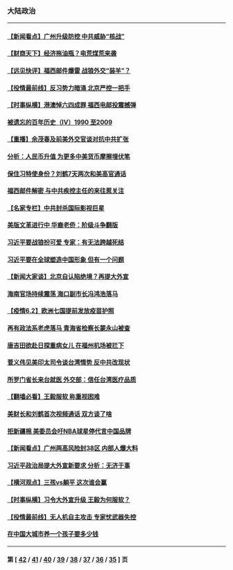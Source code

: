 ### 大陆政治
---
#### [【新闻看点】广州升级防控 中共威胁“核战”](../../pages/ncid277/n12994576.md) 
#### [【财商天下】经济拖油瓶？电荒煤荒来袭](../../pages/ncid277/n12994103.md) 
#### [【远见快评】福西邮件爆雷 战狼外交“装羊”？](../../pages/ncid277/n12994597.md) 
#### [【役情最前线】反习势力暗涌 北京严控一把手](../../pages/ncid277/n12994195.md) 
#### [【时事纵横】港澳悼六四成罪 福西电邮投震撼弹](../../pages/ncid277/n12994585.md) 
#### [被遗忘的百年历史（IV）1990 至2009](../../pages/ncid277/n12992021.md) 
#### [【重播】余茂春及前美外交官谈对抗中共扩张](../../pages/ncid277/n12994418.md) 
#### [分析：人民币升值 为更多中美货币摩擦埋伏笔](../../pages/ncid277/n12994341.md) 
#### [保住习特使身份？刘鹤7天两次和美高官通话](../../pages/ncid277/n12994253.md) 
#### [福西邮件解密 与中共疾控主任的来往惹关注](../../pages/ncid277/n12994234.md) 
#### [【名家专栏】中共封杀国际影视巨星](../../pages/ncid277/n12993727.md) 
#### [美版文革进行中 华裔老侨：阶级斗争翻版](../../pages/ncid277/n12992726.md) 
#### [习近平要战狼扮可爱 专家：有无法跨越死结](../../pages/ncid277/n12994011.md) 
#### [习近平要在全球塑造中国形象 但有一个问题](../../pages/ncid277/n12993999.md) 
#### [【新闻大家谈】北京自认陷绝境？再提大外宣](../../pages/ncid277/n12992493.md) 
#### [海南官场持续震荡 海口副市长冯鸿浩落马](../../pages/ncid277/n12993570.md) 
#### [【疫情6.2】欧洲七国提前发放疫苗护照](../../pages/ncid277/n12993230.md) 
#### [再有政法系老虎落马 青海省检察长蒙永山被查](../../pages/ncid277/n12993025.md) 
#### [唐吉田欲赴日探重病女儿 在福州机场被拦下](../../pages/ncid277/n12993198.md) 
#### [菅义伟见美印太司令谈台湾情势 反中共改现状](../../pages/ncid277/n12992471.md) 
#### [所罗门省长来台就医 外交部：信任台湾医疗品质](../../pages/ncid277/n12992481.md) 
#### [【翻墙必看】王毅服软 称重视困难](../../pages/ncid277/n12992555.md) 
#### [美财长和刘鹤首次视频通话 双方谈了啥](../../pages/ncid277/n12992418.md) 
#### [拒新疆棉 美委员会吁NBA球星停代言中国品牌](../../pages/ncid277/n12992346.md) 
#### [【新闻看点】广州两高风险封38区 内部人爆大料](../../pages/ncid277/n12992186.md) 
#### [习近平政治局提大外宣新要求 分析：无济于事](../../pages/ncid277/n12992034.md) 
#### [【横河观点】三孩vs躺平 这次谁会赢](../../pages/ncid277/n12992250.md) 
#### [【时事纵横】习令大外宣升级 王毅为何服软？](../../pages/ncid277/n12992190.md) 
#### [【役情最前线】无人机自主攻击 专家忧武器失控](../../pages/ncid277/n12992133.md) 
#### [在中国大城市养一个孩子要多少钱](../../pages/ncid277/n12991936.md) 

---
#### 第 [ [42](./42.md) / [41](./41.md) / [40](./40.md) / [39](./39.md) / [38](./38.md) / [37](./37.md) / [36](./36.md) / [35](./35.md) ] 页
